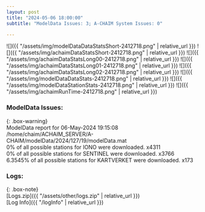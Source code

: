 ```yaml
---
layout: post
title: "2024-05-06 18:00:00"
subtitle: "ModelData Issues: 3; A-CHAIM System Issues: 0"

---
```


![]({{ "/assets/img/modelDataDataStatsShort-2412718.png" | relative_url }})
![]({{ "/assets/img/achaimDataStatsShort-2412718.png" | relative_url }})
![]({{ "/assets/img/achaimDataStatsLong00-2412718.png" | relative_url }})
![]({{ "/assets/img/achaimDataStatsLong01-2412718.png" | relative_url }})
![]({{ "/assets/img/achaimDataStatsLong02-2412718.png" | relative_url }})
![]({{ "/assets/img/modelDataDataStats-2412718.png" | relative_url }})
![]({{ "/assets/img/modelDataStationStats-2412718.png" | relative_url }})
![]({{ "/assets/img/achaimRunTime-2412718.png" | relative_url }})


### ModelData Issues:  
  
{: .box-warning}  
 ModelData report for 06-May-2024 19:15:08   
 /home/chaim/ACHAIM_SERVER/A-CHAIM/modelData/2024/127/19/modelData.mat   
 0% of all possible stations for IONO were downloaded. x4311   
 0% of all possible stations for SENTINEL were downloaded. x3766   
 6.3545% of all possible stations for KARTVERKET were downloaded. x173   
  


### Logs:  
  
{: .box-note}  
[Logs.zip]({{ "/assets/other/logs.zip" | relative_url }})  
[Log Info]({{ "/logInfo" | relative_url }})  
